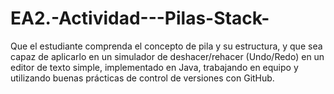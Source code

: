 # EA2.-Actividad---Pilas-Stack-
Que el estudiante comprenda el concepto de pila y su estructura, y que sea capaz de aplicarlo en un simulador de deshacer/rehacer (Undo/Redo) en un editor de texto simple, implementado en Java, trabajando en equipo y utilizando buenas prácticas de control de versiones con GitHub.
